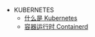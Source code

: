 * KUBERNETES
  * [什么是 Kubernetes](docs/kubernetes/AboutKubernetes.md)
  * [容器运行时 Containerd](docs/kubernetes/ContainerRuntime.md)


